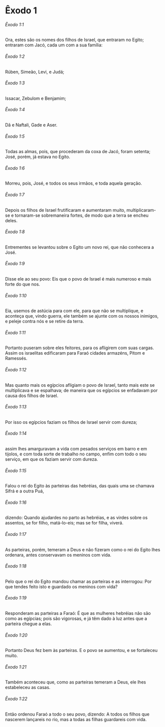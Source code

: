 # Êxodo 1

###### Êxodo 1:1

Ora, estes são os nomes dos filhos de Israel, que entraram no Egito; entraram com Jacó, cada um com a sua família:

###### Êxodo 1:2

Rúben, Simeão, Levi, e Judá;

###### Êxodo 1:3

Issacar, Zebulom e Benjamim;

###### Êxodo 1:4

Dã e Naftali, Gade e Aser.

###### Êxodo 1:5

Todas as almas, pois, que procederam da coxa de Jacó, foram setenta; José, porém, já estava no Egito.

###### Êxodo 1:6

Morreu, pois, José, e todos os seus irmãos, e toda aquela geração.

###### Êxodo 1:7

Depois os filhos de Israel frutificaram e aumentaram muito, multiplicaram-se e tornaram-se sobremaneira fortes, de modo que a terra se encheu deles.

###### Êxodo 1:8

Entrementes se levantou sobre o Egito um novo rei, que não conhecera a José.

###### Êxodo 1:9

Disse ele ao seu povo: Eis que o povo de Israel é mais numeroso e mais forte do que nos.

###### Êxodo 1:10

Eia, usemos de astúcia para com ele, para que não se multiplique, e aconteça que, vindo guerra, ele também se ajunte com os nossos inimigos, e peleje contra nós e se retire da terra.

###### Êxodo 1:11

Portanto puseram sobre eles feitores, para os afligirem com suas cargas. Assim os israelitas edificaram para Faraó cidades armazéns, Pitom e Ramessés.

###### Êxodo 1:12

Mas quanto mais os egípcios afligiam o povo de Israel, tanto mais este se multiplicava e se espalhava; de maneira que os egípcios se enfadavam por causa dos filhos de Israel.

###### Êxodo 1:13

Por isso os egípcios faziam os filhos de Israel servir com dureza;

###### Êxodo 1:14

assim lhes amarguravam a vida com pesados serviços em barro e em tijolos, e com toda sorte de trabalho no campo, enfim com todo o seu serviço, em que os faziam servir com dureza.

###### Êxodo 1:15

Falou o rei do Egito às parteiras das hebréias, das quais uma se chamava Sifrá e a outra Puá,

###### Êxodo 1:16

dizendo: Quando ajudardes no parto as hebréias, e as virdes sobre os assentos, se for filho, matá-lo-eis; mas se for filha, viverá.

###### Êxodo 1:17

As parteiras, porém, temeram a Deus e não fizeram como o rei do Egito lhes ordenara, antes conservavam os meninos com vida.

###### Êxodo 1:18

Pelo que o rei do Egito mandou chamar as parteiras e as interrogou: Por que tendes feito isto e guardado os meninos com vida?

###### Êxodo 1:19

Responderam as parteiras a Faraó: É que as mulheres hebréias não são como as egípcias; pois são vigorosas, e já têm dado à luz antes que a parteira chegue a elas.

###### Êxodo 1:20

Portanto Deus fez bem às parteiras. E o povo se aumentou, e se fortaleceu muito.

###### Êxodo 1:21

Também aconteceu que, como as parteiras temeram a Deus, ele lhes estabeleceu as casas.

###### Êxodo 1:22

Então ordenou Faraó a todo o seu povo, dizendo: A todos os filhos que nascerem lançareis no rio, mas a todas as filhas guardareis com vida.

